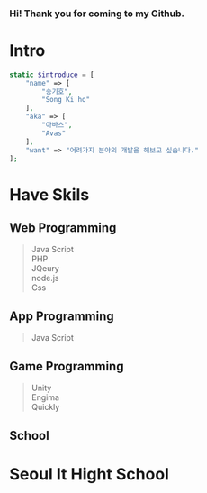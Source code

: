 ### Hi! Thank you for coming to my Github.

# Intro
```php
static $introduce = [
    "name" => [
        "송기호",
        "Song Ki ho"
    ],
    "aka" => [
        "아바스",
        "Avas"
    ],
    "want" => "어려가지 분야의 개발을 해보고 싶습니다."
];
```

# Have Skils
## Web Programming

> Java Script <br>
> PHP <br>
> JQeury <br>
> node.js <br>
> Css <br>

## App Programming

> Java Script <br>

## Game Programming

> Unity <br>
> Engima <br>
> Quickly <br>

## School
# Seoul It Hight School
